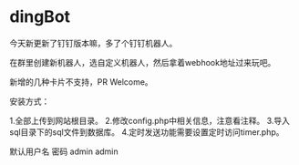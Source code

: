 # dingBot

今天新更新了钉钉版本嘛，多了个钉钉机器人。

在群里创建新机器人，选自定义机器人，然后拿着webhook地址过来玩吧。

新增的几种卡片不支持，PR Welcome。

安装方式：

1.全部上传到网站根目录。
2.修改config.php中相关信息，注意看注释。
3.导入sql目录下的sql文件到数据库。
4.定时发送功能需要设置定时访问timer.php。

默认用户名 密码 admin admin